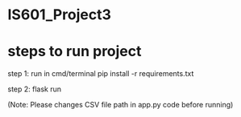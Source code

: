 # IS601_Project3

# steps to run project
step 1: run in cmd/terminal
pip install -r requirements.txt

step 2: flask run

(Note: Please changes CSV file path in app.py code before running)
